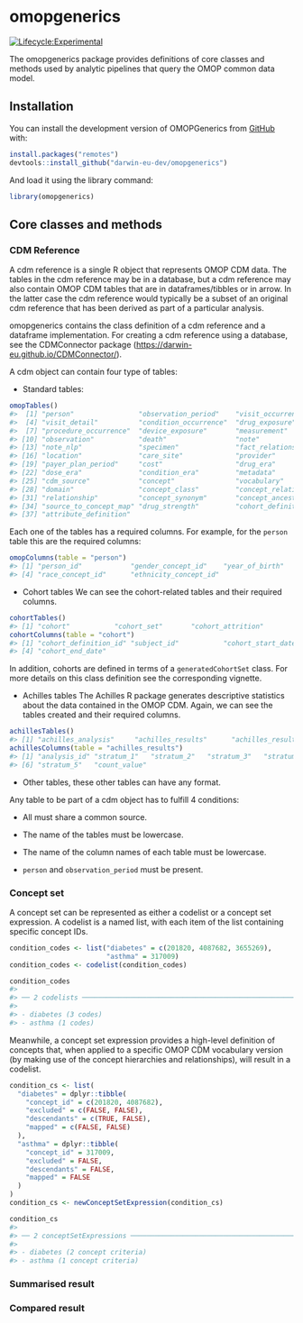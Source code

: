 
<!-- README.md is generated from README.Rmd. Please edit that file -->

# omopgenerics

[![Lifecycle:Experimental](https://img.shields.io/badge/Lifecycle-Experimental-339999)](https://lifecycle.r-lib.org/articles/stages.html)

The omopgenerics package provides definitions of core classes and
methods used by analytic pipelines that query the OMOP common data
model.

## Installation

You can install the development version of OMOPGenerics from
[GitHub](https://github.com/) with:

``` r
install.packages("remotes")
devtools::install_github("darwin-eu-dev/omopgenerics")
```

And load it using the library command:

``` r
library(omopgenerics)
```

## Core classes and methods

### CDM Reference

A cdm reference is a single R object that represents OMOP CDM data. The
tables in the cdm reference may be in a database, but a cdm reference
may also contain OMOP CDM tables that are in dataframes/tibbles or in
arrow. In the latter case the cdm reference would typically be a subset
of an original cdm reference that has been derived as part of a
particular analysis.

omopgenerics contains the class definition of a cdm reference and a
dataframe implementation. For creating a cdm reference using a database,
see the CDMConnector package
(<https://darwin-eu.github.io/CDMConnector/>).

A cdm object can contain four type of tables:

- Standard tables:

``` r
omopTables()
#>  [1] "person"                "observation_period"    "visit_occurrence"     
#>  [4] "visit_detail"          "condition_occurrence"  "drug_exposure"        
#>  [7] "procedure_occurrence"  "device_exposure"       "measurement"          
#> [10] "observation"           "death"                 "note"                 
#> [13] "note_nlp"              "specimen"              "fact_relationship"    
#> [16] "location"              "care_site"             "provider"             
#> [19] "payer_plan_period"     "cost"                  "drug_era"             
#> [22] "dose_era"              "condition_era"         "metadata"             
#> [25] "cdm_source"            "concept"               "vocabulary"           
#> [28] "domain"                "concept_class"         "concept_relationship" 
#> [31] "relationship"          "concept_synonym"       "concept_ancestor"     
#> [34] "source_to_concept_map" "drug_strength"         "cohort_definition"    
#> [37] "attribute_definition"
```

Each one of the tables has a required columns. For example, for the
`person` table this are the required columns:

``` r
omopColumns(table = "person")
#> [1] "person_id"            "gender_concept_id"    "year_of_birth"       
#> [4] "race_concept_id"      "ethnicity_concept_id"
```

- Cohort tables We can see the cohort-related tables and their required
  columns.

``` r
cohortTables()
#> [1] "cohort"           "cohort_set"       "cohort_attrition"
cohortColumns(table = "cohort")
#> [1] "cohort_definition_id" "subject_id"           "cohort_start_date"   
#> [4] "cohort_end_date"
```

In addition, cohorts are defined in terms of a `generatedCohortSet`
class. For more details on this class definition see the corresponding
vignette.

- Achilles tables The Achilles R package generates descriptive
  statistics about the data contained in the OMOP CDM. Again, we can see
  the tables created and their required columns.

``` r
achillesTables()
#> [1] "achilles_analysis"     "achilles_results"      "achilles_results_dist"
achillesColumns(table = "achilles_results")
#> [1] "analysis_id" "stratum_1"   "stratum_2"   "stratum_3"   "stratum_4"  
#> [6] "stratum_5"   "count_value"
```

- Other tables, these other tables can have any format.

Any table to be part of a cdm object has to fulfill 4 conditions:

- All must share a common source.

- The name of the tables must be lowercase.

- The name of the column names of each table must be lowercase.

- `person` and `observation_period` must be present.

### Concept set

A concept set can be represented as either a codelist or a concept set
expression. A codelist is a named list, with each item of the list
containing specific concept IDs.

``` r
condition_codes <- list("diabetes" = c(201820, 4087682, 3655269),
                        "asthma" = 317009)
condition_codes <- codelist(condition_codes)

condition_codes
#> 
#> ── 2 codelists ─────────────────────────────────────────────────────────────────
#> 
#> - diabetes (3 codes)
#> - asthma (1 codes)
```

Meanwhile, a concept set expression provides a high-level definition of
concepts that, when applied to a specific OMOP CDM vocabulary version
(by making use of the concept hierarchies and relationships), will
result in a codelist.

``` r
condition_cs <- list(
  "diabetes" = dplyr::tibble(
    "concept_id" = c(201820, 4087682),
    "excluded" = c(FALSE, FALSE),
    "descendants" = c(TRUE, FALSE),
    "mapped" = c(FALSE, FALSE)
  ),
  "asthma" = dplyr::tibble(
    "concept_id" = 317009,
    "excluded" = FALSE,
    "descendants" = FALSE,
    "mapped" = FALSE
  )
)
condition_cs <- newConceptSetExpression(condition_cs)

condition_cs
#> 
#> ── 2 conceptSetExpressions ─────────────────────────────────────────────────────
#> 
#> - diabetes (2 concept criteria)
#> - asthma (1 concept criteria)
```

### Summarised result

### Compared result
